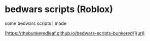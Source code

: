 # bedwars scripts (Roblox)
some bedwars scripts I made

[https://thebunkeredleaf.github.io/bedwars-scripts-bunkered/](url)

